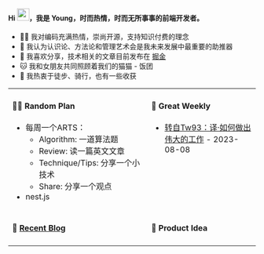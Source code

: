 <h4>Hi <img src="https://cdn.jsdelivr.net/gh/MaleWeb/picture/images/techblog/hi.gif" width="25">，我是 Young，时而热情，时而无所事事的前端开发者。</h4>

- 👨‍💻 我对编码充满热情，崇尚开源，支持知识付费的理念
- 🌊 我认为认识论、方法论和管理艺术会是我未来发展中最重要的助推器
- 🎨 我喜欢分享，技术相关的文章目前发布在 [掘金](https://juejin.cn/user/2348212570056430/posts)
- 🐱 我和女朋友共同照顾着我们的猫猫 - 饭团
- 🚴 我热衷于徒步、骑行，也有一些收获

<!-- 表格展现形式借鉴于：https://github.com/tw93 -->
<table width="960px">

<!-- first line -->
<tr>
<td valign="top" width="480px">

#### 🏳️‍🌈 Random Plan

<!-- plan start -->
 - 每周一个ARTS：
   - Algorithm: 一道算法题
   - Review: 读一篇英文文章
   - Technique/Tips: 分享一个小技术
   - Share: 分享一个观点
 - nest.js

<!-- plan end -->

</td>

<td valign="top" width="480px">

#### 🎉 Great Weekly

<!-- weekly start -->
* <a href='https://tw93.fun/2023-07-20/great.html' target='_blank'>转自Tw93：译·如何做出伟大的工作</a> - 2023-08-08
<!-- weekly end -->

</td>
</tr>

<!-- second line -->
<tr>
<td valign="top" width="480px">

#### 🌴 <a href="https://juejin.cn/user/2348212570056430/posts" target="_blank">Recent Blog</a>

<!-- blog start -->
<!-- * [第 140 期 - xxxx](https://weekly.tw93.fun/posts/140-xxxx) - 2023-08-06 -->
<!-- * <a href='https://tw93.fun/2023-07-20/great.html' target='_blank'>译·如何做出伟大的工作</a> - 2023-07-20 -->

<!-- blog end -->

</td>

<td valign="top" width="480px">

#### 🍍 Product Idea

<!-- product start -->
<!-- product end -->

</td>
</tr>

</table>
